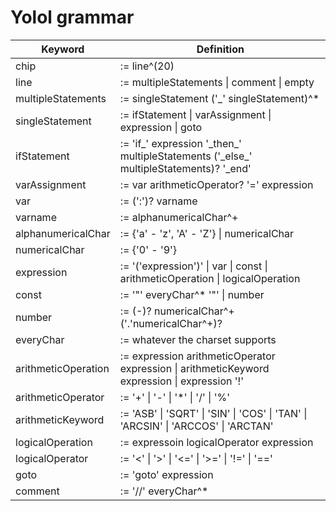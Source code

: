 # Yolol grammar

|Keyword |Definition |
|---|---|
chip |:= line^(20)
line |:= multipleStatements \| comment \| empty
multipleStatements |:= singleStatement ('\_' singleStatement)^\*
singleStatement |:= ifStatement \| varAssignment \| expression \| goto
ifStatement |:= 'if\_' expression '\_then\_' multipleStatements ('\_else\_' multipleStatements)? '\_end'
varAssignment |:= var arithmeticOperator? '=' expression
var |:= (':')? varname
varname |:= alphanumericalChar^+
alphanumericalChar |:= \{'a' - 'z', 'A' - 'Z'\} \| numericalChar
numericalChar |:= \{'0' - '9'\}
expression |:= '('expression')' \| var \| const \| arithmeticOperation \| logicalOperation
const |:= '"' everyChar^\* '"' \| number
number |:= (-)? numericalChar^+ ('.'numericalChar^+)?
everyChar |:= whatever the charset supports
arithmeticOperation |:= expression arithmeticOperator expression \| arithmeticKeyword expression \| expression '!'
arithmeticOperator |:= '+' \| '-' \| '\*' \| '/' \| '%'
arithmeticKeyword |:= 'ASB' \| 'SQRT' \| 'SIN' \| 'COS' \| 'TAN' \| 'ARCSIN' \| 'ARCCOS' \| 'ARCTAN'
logicalOperation |:= expressoin logicalOperator expression
logicalOperator |:= '<' \| '>' \| '<=' \| '>=' \| '!=' \| '=='
goto |:= 'goto' expression
comment |:= '//' everyChar^\*
